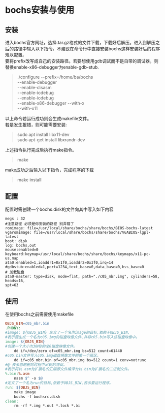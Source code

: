 # bochs安装与使用
## 安装
进入bochs官方网址，选择.tar.gz格式的文件下载，下载好后解压。进入到解压之后的路径中输入以下指令。不建议在命令行中直接安装bochs这样安装好后的程序难以配置。\
要将prefix改写成自己的安装路径。若要想使用gdb调试而不是自带的调试器，则替换enable-x86-debugger为enable-gdb-stub.

>./configure --prefix=/home/ba/bochs\
 --enable-debugger \
 --enable-disasm\
  --enable-iodebug \
  --enable-iodebug\
   --enable-x86-debugger --with-x\
   --with-x11

以上命令若运行成功则会生成makefile文件。\
若是发生报错，则可能需要安装:
>sudo apt install libx11-dev\
sudo apt-get install libxrandr-dev

上述指令执行完成后执行make指令。
>make

make成功之后输入以下指令，完成程序的下载
> make install

## 配置
配置时需创建一个bochs.disk的文件向其中写入如下内容
```
megs : 32
#注意路径 必须是你安装的路径 别弄错了
romimage: file=/usr/local/share/bochs/share/bochs/BIOS-bochs-latest
vgaromimage: file=/usr/local/share/bochs/share/bochs/VGABIOS-lgpl-latest
boot: disk
log: bochs.out
mouse:enabled=0
keyboard:keymap=/usr/local/share/bochs/share/bochs/keymaps/x11-pc-us.map
ata0:enabled=1,ioaddr1=0x1f0,ioaddr2=0x3f0,irq=14
#gdbstub:enabled=1,port=1234,text_base=0,data_base=0,bss_base=0
# 加载磁盘
ata0-master: type=disk, mode=flat, path="./c05_mbr.img", cylinders=58, heads=16,
spt=63
```
## 使用
在使用bochs之前需要使用makefile
```makefile
OBJS_BIN=c05_mbr.bin
.PHONY:
#image: ${OBJS_BIN} 定义了一个名为image的目标,依赖于OBJS_BIN,
#表示要生成一个名为c05.img的磁盘映像文件,并将c05.bin写入该磁盘映像中。
image: ${OBJS_BIN}
#创建一个大小为30MB的全0磁盘映像文件。
	dd if=/dev/zero of=c05_mbr.img bs=512 count=61440
#c05.bin文件写入c05.img磁盘映像文件的第一个扇区。
	dd if=c05_mbr.bin of=c05_mbr.img bs=512 count=1 conv=notrunc
#@-表示忽略删除过程中出现的错误。
#表示将以.asm为扩展名的汇编源文件编译为以.bin为扩展名的二进制文件。
%.bin:%.asm
	nasm $^ -o $@ 
#定义了一个名为run的目标,依赖于OBJS_BIN,表示要运行程序。
run: ${OBJS_BIN}
	make image
	bochs -f bochsrc.disk
clean:
	rm -rf *.img *.out *.lock *.bi
```